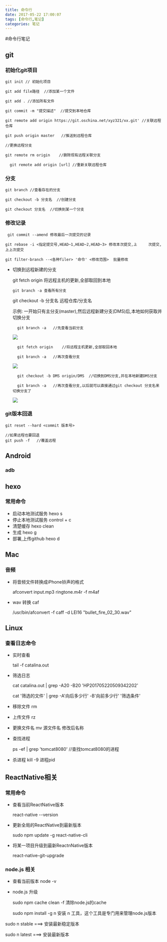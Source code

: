 ```yaml
---
title: 命令行
date: 2017-05-22 17:00:07
tags: [命令行,笔记]
categories: 笔记
---
```

#命令行笔记

## git

<!--more-->

### 初始化git项目
	
	git init // 初始化项目
	
	git add file路径  //添加某一个文件
	
	git add . //添加所有文件

	git commit -m "提交描述"  //提交到本地仓库
 
	git remote add origin https://git.oschina.net/xyz321/xx.git' //关联远程仓库
 
	git push origin master   //推送到远程仓库
	
	//更换远程分支

	git remote rm origin    //删除现有远程关联分支

      git remote add origin [url] //重新关联远程仓库

### 分支

	git branch //查看存在的分支

	git checkout -b 分支名  //创建分支

	git checkout 分支名  //切换到某一个分支

### 修改记录

	 git commit --amend 修改最后一次提交的记录
 
	git rebase -i <指定提交号,HEAD~1,HEAD~2,HEAD~3> 修改本次提交,上		次提交,上上次提交

	git filter-branch --<各种filer> '命令' <修改范围>  批量修改

* 切换到远程新建的分支

	git fetch origin	将远程主机的更新,全部取回到本地

      git branch -a	查看所有分支

	git checkout -b 分支名 远程仓库/分支名
	
	示例:
		一开始只有主分支(master),然后远程新建分支(DMS)后,本地如何获取并切换分支

		git branch -a 	//先查看当前分支

	<img src="http://okskqdic8.bkt.clouddn.com/git_demo1.png"/>

		git fetch origin	//将远程主机更新,全部取回本地

		git branch -a	//再次查看分支

	<img src="http://okskqdic8.bkt.clouddn.com/git_demo2.png"/>

		git checkout -b DMS origin/DMS	//切换到DMS分支,并在本地新建DMS分支

		git branch -a	//再次查看分支,以后就可以直接通过git checkout 分支名来切换分支了

	<img src="http://okskqdic8.bkt.clouddn.com/git_demo3.png"/>
		

### git版本回退

	git reset --hard <commit 版本号>

	//如果远程也要回退
	git push -f   //覆盖远程	
      

## Android 
### adb

## hexo
### 常用命令

* 启动本地测试服务  hexo s
* 停止本地测试服务 control + c
* 清楚缓存 hexo clean 
* 生成 hexo g
* 部署,上传github hexo d
		  

## Mac

### 音频

* 将音频文件转换成iPhone铃声的格式

	afconvert input.mp3 ringtone.m4r -f m4af
* wav 转换 caf

	/usr/bin/afconvert -f caff -d LEI16 "bullet_fire_02_30.wav"

## Linux

### 查看日志命令

* 实时查看
	
	tail -f catalina.out

* 筛选日志

	cat catalina.out | grep -A20 -B20 'HP201705220509342202'

	cat '筛选的文件' | grep -A'向后多少行' -B'向前多少行'  '筛选条件'

* 移除文件 rm
* 上传文件 rz
* 更换文件名 mv 源文件名 修改后名称
* 查找进程

	 ps -ef | grep 'tomcat8080'  //查找tomcat8080的进程
* 杀进程
	kill -9 进程pid

## ReactNative相关
### 常用命令
* 查看当前ReactNative版本 
 	
	react-native --version 

* 更新全局的ReactNative到最新版本 

	sudo npm update -g react-native-cli

* 将某一项目升级到最新ReactnNative版本 

	react-native-git-upgrade

### node.js 相关
* 查看当前版本 node -v
* node.js 升级
 
	sudo npm cache clean -f 清除node.js的cache

	sudo npm install -g n 安装 n 工具，这个工具是专门用来管理node.js版本

 sudo n stable        ===>     安装最新稳定版本

 sudo n latest        ===>     安装最新版本
